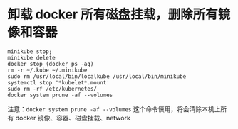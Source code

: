 # 卸载 docker 所有磁盘挂载，删除所有镜像和容器

```
minikube stop; 
minikube delete
docker stop (docker ps -aq)
rm -r ~/.kube ~/.minikube
sudo rm /usr/local/bin/localkube /usr/local/bin/minikube
systemctl stop '*kubelet*.mount'
sudo rm -rf /etc/kubernetes/
docker system prune -af --volumes
```

注意：`docker system prune -af --volumes` 这个命令慎用，将会清除本机上所有 docker 镜像、容器、磁盘挂载、network
